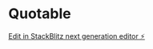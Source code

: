 # Quotable

[Edit in StackBlitz next generation editor ⚡️](https://stackblitz.com/~/github.com/Reinhardt254/Quotable)